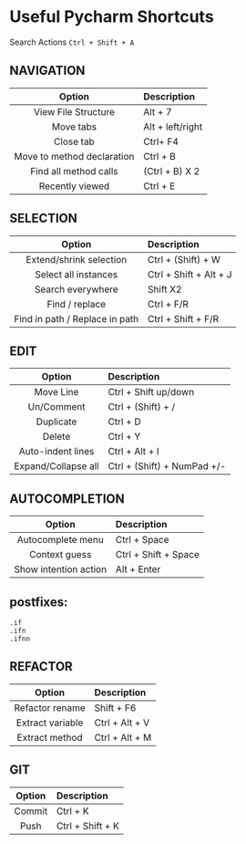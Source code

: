 # Useful Pycharm Shortcuts

Search Actions `Ctrl + Shift + A`

## NAVIGATION
|           Option           | Description      |
|:--------------------------:|:-----------------|
|    View File Structure     | Alt + 7          |
|         Move tabs          | Alt + left/right |
|         Close tab          | Ctrl+ F4         |
| Move to method declaration | Ctrl + B         |
|  	Find all method calls    | (Ctrl + B) X 2   |
|      Recently viewed       | Ctrl + E         |

## SELECTION
|             Option             | Description            |
|:------------------------------:|:-----------------------|
|    Extend/shrink selection     | Ctrl + (Shift) + W     |
|      Select all instances      | Ctrl + Shift + Alt + J |
|       Search everywhere        | Shift X2               |
|         Find / replace         | Ctrl + F/R             |
| Find in path / Replace in path | Ctrl + Shift + F/R     |

## EDIT
|       Option        | Description                 |
|:-------------------:|:----------------------------|
|      Move Line      | Ctrl + Shift up/down        |
|     Un/Comment      | Ctrl + (Shift) + /          |
|      Duplicate      | Ctrl + D                    |
|       Delete        | Ctrl + Y                    |
|  Auto-indent lines  | Ctrl + Alt + I              |
| Expand/Collapse all | Ctrl + (Shift) + NumPad +/- |

## AUTOCOMPLETION
|        Option         | Description          |
|:---------------------:|:---------------------|
|   Autocomplete menu   | Ctrl + Space         |
|     Context guess     | Ctrl + Shift + Space |
| Show intention action | Alt + Enter          |

## postfixes:
	.if
	.ifn
	.ifnn

## REFACTOR
|      Option      | Description    |
|:----------------:|:---------------|
| Refactor rename  | Shift + F6     |
| Extract variable | Ctrl + Alt + V |
|  Extract method  | Ctrl + Alt + M |

## GIT
| Option | Description      |
|:------:|:-----------------|
| Commit | Ctrl + K         |
|  Push  | Ctrl + Shift + K |
